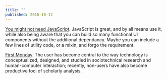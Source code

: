 ```yaml
---
title: ""
published: 2016-10-12
---
```


  <a href="http://youmightnotneedjs.com/" target="_blank">You might not need JavaScript</a>. JavaScript is great, and by all means use it, while also being aware that you can build so many functional UI components without the additional dependancy.  Maybe you can include a few lines of utility code, or a mixin, and forgo the requirement.


  <a href="http://firstmonday.org/article/view/6281/5116" target="_blank">First Monday</a>. The user has become central to the way technology is conceptualized, designed, and studied in sociotechnical research and human-computer interaction; recently, non-users have also become productive foci of scholarly analysis.

